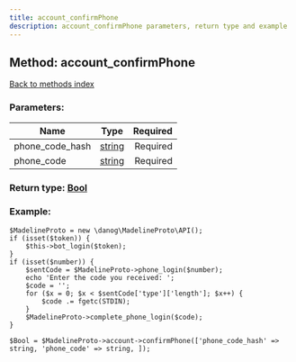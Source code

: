 ```yaml
---
title: account_confirmPhone
description: account_confirmPhone parameters, return type and example
---
```

## Method: account\_confirmPhone  
[Back to methods index](index.md)


### Parameters:

| Name     |    Type       | Required |
|----------|:-------------:|---------:|
|phone\_code\_hash|[string](../types/string.md) | Required|
|phone\_code|[string](../types/string.md) | Required|


### Return type: [Bool](../types/Bool.md)

### Example:


```
$MadelineProto = new \danog\MadelineProto\API();
if (isset($token)) {
    $this->bot_login($token);
}
if (isset($number)) {
    $sentCode = $MadelineProto->phone_login($number);
    echo 'Enter the code you received: ';
    $code = '';
    for ($x = 0; $x < $sentCode['type']['length']; $x++) {
        $code .= fgetc(STDIN);
    }
    $MadelineProto->complete_phone_login($code);
}

$Bool = $MadelineProto->account->confirmPhone(['phone_code_hash' => string, 'phone_code' => string, ]);
```